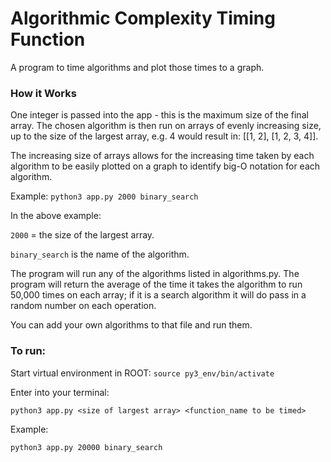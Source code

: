 # Algorithmic Complexity Timing Function

A program to time algorithms and plot those times to a graph.

### How it Works

One integer is passed into the app - this is the maximum size of the final array. The chosen algorithm is then run on arrays of evenly increasing size, up to the size of the largest array, e.g. 4 would result in: [[1, 2], [1, 2, 3, 4]].

The increasing size of arrays allows for the increasing time taken by each algorithm to be easily plotted on a graph to identify big-O notation for each algorithm.

Example: ```python3 app.py 2000 binary_search```

In the above example:

`2000` = the size of the largest array.

`binary_search` is the name of the algorithm.

The program will run any of the algorithms listed in algorithms.py. The program will return the average of the time it takes the algorithm to run 50,000 times on each array; if it is a search algorithm it will do pass in a random number on each operation.

You can add your own algorithms to that file and run them.

### To run:

Start virtual environment in ROOT:
```source py3_env/bin/activate```

Enter into your terminal:

``` python3 app.py <size of largest array> <function_name to be timed> ```

Example:

```python3 app.py 20000 binary_search```
